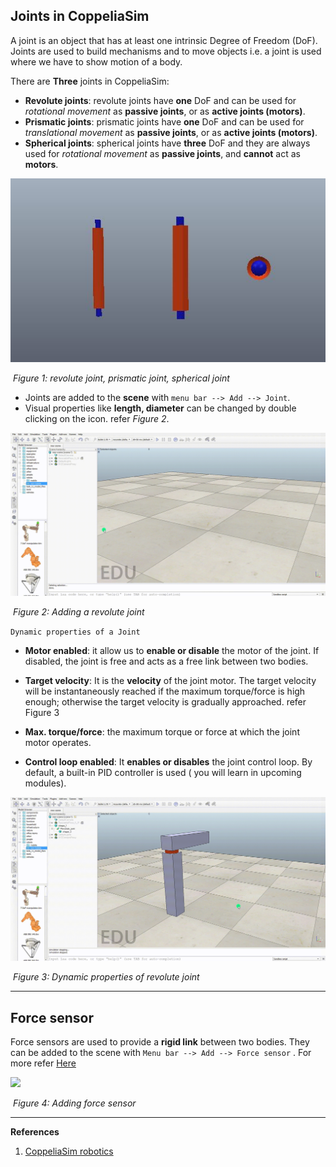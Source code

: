 <!-- <center><img src="http://mooc.e-yantra.org/img/eYantra_logo.svg" alt="e-yantra_logo" style="scale:75%;" /></center> -->

<style>
.back{
	position: fixed;
	width: 250px;
	height: 250px;
	top: 50%;
	left: 50%;
    margin-top: auto; 
    margin-left: auto; 
	opacity: 0.15;
    z-index: -1;
	}
</style>




<!-- <img src="http://mooc.e-yantra.org/img/EyantraLogoMini.png" class="back"> -->

## Joints in CoppeliaSim 

A joint is an object that has at least one intrinsic Degree of Freedom (DoF). Joints are used to build mechanisms and to move objects i.e. a joint is used where we have to show motion of a body.

There are **Three** joints in CoppeliaSim:

- **Revolute joints**: revolute joints have **one** DoF and can be used for *rotational movement*  as **passive joints**, or as **active joints (motors)**.
- **Prismatic joints**: prismatic joints have **one** DoF and can be used for *translational movement* as **passive joints**, or as **active joints (motors)**.
- **Spherical joints**: spherical joints have **three** DoF and they are always used for *rotational movement*  as  **passive joints**, and **cannot** act as **motors**.

![](https://raw.githubusercontent.com/abh33/CoppeliaSim_MOOC_Assets/master/Module_1/LeD%201.6-Joints%20and%20Force%20Sensor/Tutorial/LeD_1.6_%20Figure_1.JPG)

​																   *Figure 1: revolute joint, prismatic joint, spherical joint*

- Joints are added to the **scene** with `menu bar --> Add --> Joint`.
- Visual properties like **length, diameter**  can be changed by double clicking on the icon. refer *Figure 2*.

![](https://raw.githubusercontent.com/abh33/CoppeliaSim_MOOC_Assets/master/Module_1/LeD%201.6-Joints%20and%20Force%20Sensor/Tutorial/LeD_1.6_%20Figure_2.gif)

​                                                                                         *Figure 2: Adding a revolute joint*

`Dynamic properties of a Joint`

- **Motor enabled**: it allow us to **enable or disable** the motor of the joint. If disabled, the joint is free and acts as a free link between two bodies. 

- **Target velocity**: It is the **velocity** of the joint motor. The target velocity will be instantaneously reached if the maximum torque/force is high enough; otherwise the target velocity is gradually approached. refer Figure 3

- **Max. torque/force**: the maximum torque or force at which the joint motor operates.
- **Control loop enabled**: It **enables or disables** the joint control loop. By default, a built-in PID controller is used ( you will learn in upcoming modules).

![](https://raw.githubusercontent.com/abh33/CoppeliaSim_MOOC_Assets/master/Module_1/LeD%201.6-Joints%20and%20Force%20Sensor/Tutorial/LeD_1.6_%20Figure_3.gif)

​    																				*Figure 3: Dynamic properties of revolute joint*



-------------------------------------------------------------------------------------------------------------------------------------------------------------------------------------------

## Force sensor 

Force sensors are used to provide a **rigid link** between two bodies. They can be added to the scene with `Menu bar --> Add --> Force sensor` . For more refer [Here](https://www.coppeliarobotics.com/helpFiles/index.html)

![](https://raw.githubusercontent.com/abh33/CoppeliaSim_MOOC_Assets/master/Module_1/LeD%201.6-Joints%20and%20Force%20Sensor/Tutorial/LeD_1.6_%20Figure_4.gif)

​                                                                             *Figure 4: Adding force sensor*

-------------------------------------------------------------------------------------------------------------------------------------------------------------------------------------------

**References**

1. [CoppeliaSim robotics](https://www.coppeliarobotics.com/helpFiles/index.html)

